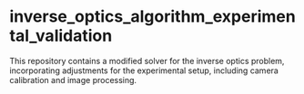 # inverse_optics_algorithm_experimental_validation
This repository contains a modified solver for the inverse optics problem, incorporating adjustments for the experimental setup, including camera calibration and image processing.
